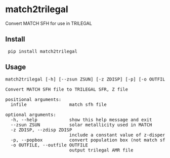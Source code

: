 # match2trilegal

Convert MATCH SFH for use in TRILEGAL

## Install

<pre> pip install match2trilegal</pre>

## Usage

<pre>
match2trilegal [-h] [--zsun ZSUN] [-z ZDISP] [-p] [-o OUTFILE] infile

Convert MATCH SFH file to TRILEGAL SFR, Z file

positional arguments:
  infile                match sfh file

optional arguments:
  -h, --help            show this help message and exit
  --zsun ZSUN           solar metallicity used in MATCH
  -z ZDISP, --zdisp ZDISP
                        include a constant value of z-dispersion
  -p, --popbox          convert population box (not match sfh)
  -o OUTFILE, --outfile OUTFILE
                        output trilegal AMR file
</pre>

